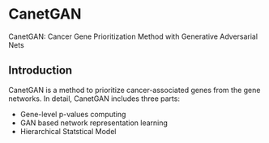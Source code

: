# CanetGAN
CanetGAN: Cancer Gene Prioritization Method with Generative Adversarial Nets  
## Introduction  
CanetGAN is a method to prioritize cancer-associated genes from the gene networks. In detail, CanetGAN includes three parts:  
- Gene-level p-values computing
- GAN based network representation learning
- Hierarchical Statstical Model
